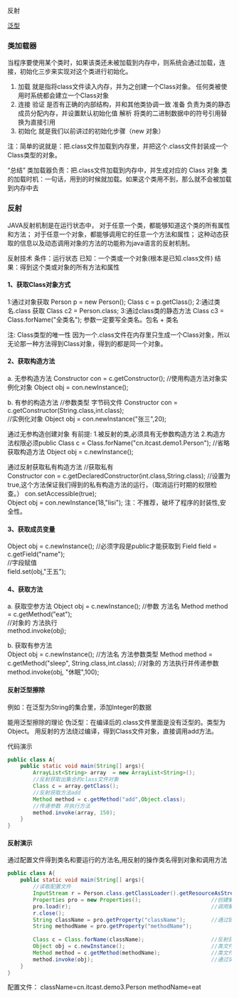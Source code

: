 反射


[泛型](../技术点/泛型.md)


### 类加载器
当程序要使用某个类时，如果该类还未被加载到内存中，则系统会通过加载，连接，初始化三步来实现对这个类进行初始化。
1.	加载 
    就是指将class文件读入内存，并为之创建一个Class对象。
    任何类被使用时系统都会建立一个Class对象
2.	连接
    验证 是否有正确的内部结构，并和其他类协调一致
    准备 负责为类的静态成员分配内存，并设置默认初始化值
    解析 将类的二进制数据中的符号引用替换为直接引用
3.	初始化 
    就是我们以前讲过的初始化步骤（new 对象）

注：简单的说就是：把.class文件加载到内存里，并把这个.class文件封装成一个Class类型的对象。

“总结”
	类加载器负责：把.class文件加载到内存中，并生成对应的 Class 对象
	类的加载时机：一句话，用到的时候就加载。如果这个类用不到，那么就不会被加载到内存中去
	


### 反射
JAVA反射机制是在运行状态中，
    对于任意一个类，都能够知道这个类的所有属性和方法；
    对于任意一个对象，都能够调用它的任意一个方法和属性；
    这种动态获取的信息以及动态调用对象的方法的功能称为java语言的反射机制。

反射技术
    条件：运行状态
    已知：一个类或一个对象(根本是已知.class文件)
    结果：得到这个类或对象的所有方法和属性
	
	

#### 1、获取Class对象方式
1:通过对象获取
    Person p = new Person();
    Class c = p.getClass();
2:通过类名.class 获取
    Class c2 = Person.class;
3:通过class类的静态方法 
    Class c3 = Class.forName("全类名"); 	参数一定要写全类名。包名 + 类名

注: Class类型的唯一性
因为一个.class文件在内存里只生成一个Class对象，所以无论那一种方法得到Class对象，得到的都是同一个对象。
	
				
				
#### 2、获取构造方法
a. 无参构造方法
	Constructor con =  c.getConstructor();
	//使用构造方法对象实例化对象
	Object obj = con.newInstance();	
	
b. 有参的构造方法
    //参数类型 字节码文件
    Constructor con = c.getConstructor(String.class,int.class);		
    //实例化对象
    Object obj = con.newInstance("张三",20);		

通过无参构造创建对象
有前提:
    1.被反射的类,必须具有无参数构造方法
    2.构造方法权限必须public
	Class c = Class.forName("cn.itcast.demo1.Person");
	//省略获取构造方法
	Object obj = c.newInstance();

通过反射获取私有构造方法
    //获取私有		
    Constructor con = c.getDeclaredConstructor(int.class,String.class);	
    //设置为true,这个方法保证我们得到的私有构造方法的运行，（取消运行时期的权限检查。）
    con.setAccessible(true);					
	Object obj = con.newInstance(18,"lisi");
    注：不推荐，破坏了程序的封装性,安全性。 
		


#### 3、获取成员变量
Object obj = c.newInstance();
//必须字段是public才能获取到
Field field = c.getField("name");	
//字段赋值							
field.set(obj,"王五");										
	
					
			
#### 4、获取方法
a. 获取空参方法
    Object obj = c.newInstance();
    //参数 方法名
    Method method = c.getMethod("eat");		
    //对象的 方法执行					
    method.invoke(obj);										

b. 获取有参方法		
    Object obj = c.newInstance();
    //方法名  方法参数类型
    Method method = c.getMethod("sleep", String.class,int.class);
    //对象的 方法执行并传递参数		
    method.invoke(obj, "休眠",100);								


					
#### 反射泛型擦除
例如：在泛型为String的集合里，添加Integer的数据

能用泛型擦除的理论
    伪泛型：在编译后的.class文件里面是没有泛型的。类型为Object。
    用反射的方法绕过编译，得到Class文件对象，直接调用add方法。

代码演示
```java
public class A{
    public static void main(String[] args){
        ArrayList<String> array  = new ArrayList<String>();
        //反射获取出集合的class文件对象
        Class c = array.getClass();
        //反射获取方法add
        Method method = c.getMethod("add",Object.class);
        //传递参数 并执行方法
        method.invoke(array, 150);	
    }
}
```
				
					

#### 反射演示
通过配置文件得到类名和要运行的方法名,用反射的操作类名得到对象和调用方法
```java
public class A{
    public static void main(String[] args){
        //读取配置文件
    	InputStream r = Person.class.getClassLoader().getResourceAsStream("config.properties"); 	//反射+类的加载器 读取配置文件					
    	Properties pro = new Properties(); 						//创建集合对象 					
    	pro.load(r); 											//调用集合方法load,传递流对象
    	r.close();
    	String className = pro.getProperty("className");		//通过键获取值
    	String methodName = pro.getProperty("methodName");
    					
    	Class c = Class.forName(className); 					//反射获取指定类的class文件对象
    	Object obj = c.newInstance();							//类文件对象创建实例对象
    	Method method = c.getMethod(methodName);				//类文件对象获取指定的方法
    	method.invoke(obj);									    //通过实例对象执行方法
    }
}
```
配置文件：
className=cn.itcast.demo3.Person
methodName=eat